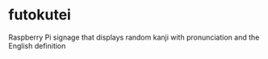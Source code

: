 # futokutei
Raspberry Pi signage that displays random kanji with pronunciation and the English definition
